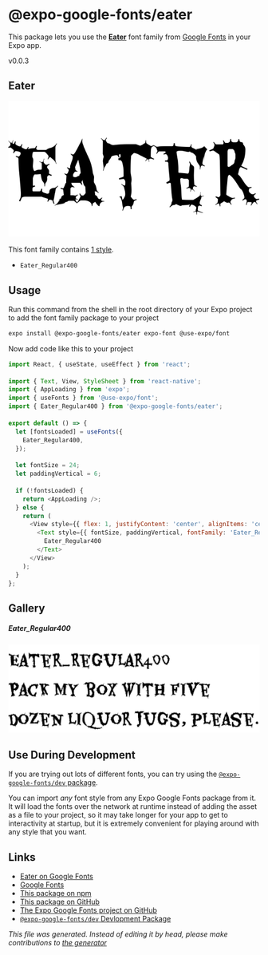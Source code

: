 # @expo-google-fonts/eater

This package lets you use the [**Eater**](https://fonts.google.com/specimen/Eater) font family from [Google Fonts](https://fonts.google.com/) in your Expo app.

v0.0.3

## Eater

![Eater](./font-family.png)

This font family contains [1 style](#gallery).

- `Eater_Regular400`

## Usage

Run this command from the shell in the root directory of your Expo project to add the font family package to your project
```sh
expo install @expo-google-fonts/eater expo-font @use-expo/font
```

Now add code like this to your project
```js
import React, { useState, useEffect } from 'react';

import { Text, View, StyleSheet } from 'react-native';
import { AppLoading } from 'expo';
import { useFonts } from '@use-expo/font';
import { Eater_Regular400 } from '@expo-google-fonts/eater';

export default () => {
  let [fontsLoaded] = useFonts({
    Eater_Regular400,
  });

  let fontSize = 24;
  let paddingVertical = 6;

  if (!fontsLoaded) {
    return <AppLoading />;
  } else {
    return (
      <View style={{ flex: 1, justifyContent: 'center', alignItems: 'center' }}>
        <Text style={{ fontSize, paddingVertical, fontFamily: 'Eater_Regular400' }}>
          Eater_Regular400
        </Text>
      </View>
    );
  }
};

```

## Gallery

##### Eater_Regular400
![Eater_Regular400](./c8bc103f8051b7be6a60a18aaf892d18014b8c4d925fdcea5d77a5830c3cbb47.ttf.png)


## Use During Development

If you are trying out lots of different fonts, you can try using the [`@expo-google-fonts/dev` package](https://github.com/expo/google-fonts/tree/master/font-packages/dev#readme).

You can import *any* font style from any Expo Google Fonts package from it. It will load the fonts
over the network at runtime instead of adding the asset as a file to your project, so it may take longer
for your app to get to interactivity at startup, but it is extremely convenient
for playing around with any style that you want.

## Links

- [Eater on Google Fonts](https://fonts.google.com/specimen/Eater)
- [Google Fonts](https://fonts.google.com/)
- [This package on npm](https://www.npmjs.com/package/@expo-google-fonts/eater)
- [This package on GitHub](https://github.com/expo/google-fonts/tree/master/font-packages/eater)
- [The Expo Google Fonts project on GitHub](https://github.com/expo/google-fonts)
- [`@expo-google-fonts/dev` Devlopment Package](https://github.com/expo/google-fonts/tree/master/font-packages/dev)


*This file was generated. Instead of editing it by head, please make contributions to [the generator](https://github.com/expo/google-fonts/tree/master/packages/generator)*
